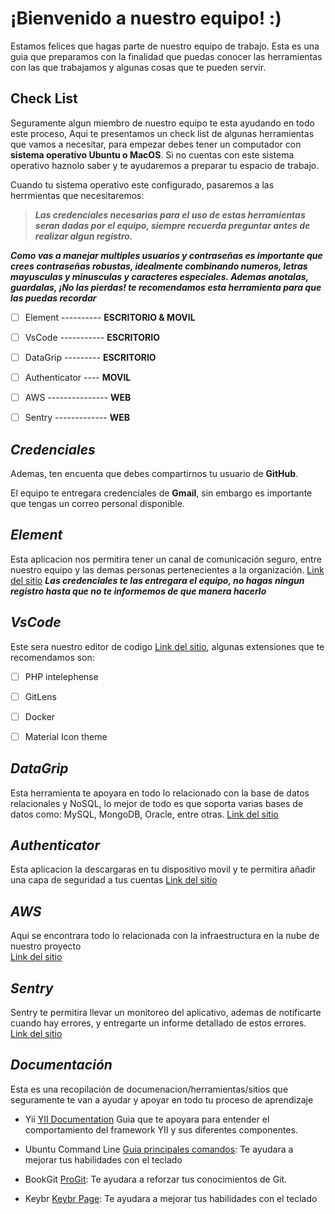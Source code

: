 ﻿
# ¡Bienvenido a nuestro equipo! :)
Estamos felices que hagas parte de nuestro equipo de trabajo. Esta es una guia que preparamos con la finalidad que puedas conocer las herramientas con las que trabajamos y algunas cosas que te pueden servir.

## Check List
Seguramente algun miembro de nuestro equipo te esta ayudando en todo este proceso, Aqui te presentamos un check list de algunas herramientas que vamos a necesitar, para empezar debes tener un computador con **sistema operativo Ubuntu o MacOS**. Si no cuentas con este sistema operativo haznolo saber y te ayudaremos a preparar tu espacio de trabajo.

Cuando tu sistema operativo este configurado, pasaremos a las herrmientas que necesitaremos:

> ***Las credenciales necesarias para el uso de estas herramientas seran dadas por el equipo, siempre recuerda preguntar antes de realizar
> algun registro.***

***Como vas a manejar multiples usuarios y contraseñas es importante que crees contraseñas robustas, idealmente combinando numeros, letras mayusculas y minusculas y caracteres especiales. Ademas anotalas, guardalas, ¡No las pierdas! te recomendamos esta herramienta para que las puedas recordar***

 - [ ] Element        ----------         **ESCRITORIO & MOVIL** 
 - [ ] VsCode         -----------        **ESCRITORIO** 
 - [ ] DataGrip       ---------          **ESCRITORIO** 
 - [ ]  Authenticator    ----            **MOVIL**
 - [ ] AWS      ---------------          **WEB**
 - [ ] Sentry    -------------             **WEB**


## *Credenciales*

Ademas, ten encuenta que debes compartirnos tu usuario de **GitHub**.

El equipo te entregara credenciales de **Gmail**, sin embargo es importante que tengas un correo personal disponible.


 
## *Element*
Esta aplicacion nos permitira tener un canal de comunicación seguro, entre nuestro equipo y las demas personas pertenecientes a la organización.  [Link del sitio](https://element.io/)
***Las credenciales te las entregara el equipo, no hagas ningun registro hasta que no te informemos de que manera hacerlo***

## *VsCode*

Este sera nuestro editor de codigo [Link del sitio](https://code.visualstudio.com/), algunas extensiones que te recomendamos son:

 - [ ] PHP intelephense
 - [ ] GitLens
 - [ ] Docker
 - [ ] Material Icon theme


## *DataGrip*
Esta herramienta te apoyara en todo lo relacionado con la base de datos relacionales y NoSQL, lo mejor de todo es que soporta varias bases de datos como: MySQL, MongoDB, Oracle, entre otras. [Link del sitio](https://www.jetbrains.com/datagrip/)

## *Authenticator*
Esta aplicacion la descargaras en tu dispositivo movil y te permitira añadir una capa de seguridad a tus cuentas [Link del sitio](https://play.google.com/store/apps/details?id=com.google.android.apps.authenticator2&hl=en)

## *AWS*
Aqui se encontrara todo lo relacionada con la infraestructura en la nube de nuestro proyecto  
[Link del sitio](https://aws.amazon.com/es/lightsail/?gclid=Cj0KCQjwu-63BhC9ARIsAMMTLXSvRZpmEJ0InPamyvLGS0uWtzb3N6iaJ6EUYwcdrU6Uit3DibtMSzoaAkTqEALw_wcB&trk=8fa18207-f2c2-4587-81a1-f2a3648571b3&sc_channel=ps&ef_id=Cj0KCQjwu-63BhC9ARIsAMMTLXSvRZpmEJ0InPamyvLGS0uWtzb3N6iaJ6EUYwcdrU6Uit3DibtMSzoaAkTqEALw_wcB:G:s&s_kwcid=AL!4422!3!647999789205!e!!g!!aws!19685287144!146461596896)
## *Sentry*
Sentry te permitira llevar un monitoreo del aplicativo, ademas de notificarte cuando hay errores, y entregarte un informe detallado de estos errores.  [Link del sitio](https://sentry.io/welcome/?utm_source=google&utm_medium=cpc&utm_id=%7B9657410528%7D&utm_campaign=Google_Search_Brand_ROW_Alpha&utm_content=g&utm_term=sentry.io&gad_source=1&gclid=Cj0KCQjwu-63BhC9ARIsAMMTLXRJWbHvsXPwmBJj7YpsyrDY0mEEamxrlRQ6mvMkgsy08SzbHxs3J08aAhwUEALw_wcB)

## *Documentación*
Esta es una recopilación de documenacion/herramientas/sitios que seguramente te van a ayudar y apoyar en todo tu proceso de aprendizaje

 - Yii [YII Documentation](https://www.yiiframework.com/doc/guide/2.0/en) Guia que te apoyara para entender el comportamiento del framework YII y sus diferentes componentes.

- Ubuntu Command Line [Guia principales comandos](https://ubuntu.com/tutorials/command-line-for-beginners#1-overview): Te ayudara a mejorar tus habilidades con el teclado

 - BookGit [ProGit](https://git-scm.com/book/en/v2): Te ayudara a reforzar tus conocimientos de Git.

- Keybr [Keybr Page](https://www.keybr.com/): Te ayudara a mejorar tus habilidades con el teclado


 

